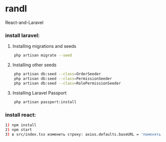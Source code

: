 # randl
React-and-Laravel

### install laravel:

1) Installing migrations and seeds
```sh
	php artisan migrate --seed
```
2) Installing other seeds
```sh
	php artisan db:seed --class=OrderSeeder
	php artisan db:seed --class=PermissionSeeder
	php artisan db:seed --class=RolePermissionSeeder
```
3) Installing Laravel Passport 
```sh
	php artisan passport:install
```
### install react:
```sh
1) npm install
2) npm start
3) в src/index.tsx изменить строку: axios.defaults.baseURL = 'поменять на нужный домен/api/';
```
